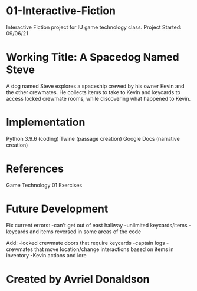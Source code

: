 # 01-Interactive-Fiction
Interactive Fiction project for IU game technology class.
Project Started: 09/06/21

# Working Title: A Spacedog Named Steve
A dog named Steve explores a spaceship crewed by his owner Kevin and the other crewmates. He collects items to take to Kevin and keycards to access locked crewmate rooms, while discovering what happened to Kevin.

# Implementation
Python 3.9.6 (coding)
Twine (passage creation)
Google Docs (narrative creation)

# References
Game Technology 01 Exercises

# Future Development
  Fix current errors:
  -can't get out of east hallway
  -unlimited keycards/items
  -keycards and items reversed in some areas of the code

  Add:
  -locked crewmate doors that require keycards
  -captain logs
  -crewmates that move location/change interactions based on items in inventory
  -Kevin actions and lore

# Created by Avriel Donaldson
